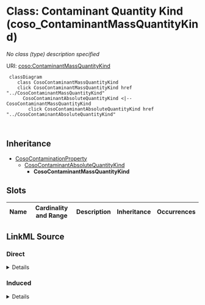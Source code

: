

# Class: Contaminant Quantity Kind (coso_ContaminantMassQuantityKind)


_No class (type) description specified_







URI: [coso:ContaminantMassQuantityKind](http://w3id.org/coso/v1/contaminoso#ContaminantMassQuantityKind)






```mermaid
 classDiagram
    class CosoContaminantMassQuantityKind
    click CosoContaminantMassQuantityKind href "../CosoContaminantMassQuantityKind"
      CosoContaminantAbsoluteQuantityKind <|-- CosoContaminantMassQuantityKind
        click CosoContaminantAbsoluteQuantityKind href "../CosoContaminantAbsoluteQuantityKind"
      
      
```





## Inheritance
* [CosoContaminationProperty](../classes/CosoContaminationProperty.md)
    * [CosoContaminantAbsoluteQuantityKind](../classes/CosoContaminantAbsoluteQuantityKind.md)
        * **CosoContaminantMassQuantityKind**



## Slots

| Name | Cardinality and Range | Description | Inheritance | Occurrences |
| ---  | --- | --- | --- | --- |














## LinkML Source

<!-- TODO: investigate https://stackoverflow.com/questions/37606292/how-to-create-tabbed-code-blocks-in-mkdocs-or-sphinx -->

### Direct

<details>

```yaml
name: coso_ContaminantMassQuantityKind
conforms_to: No schema conformance document specified
description: No class (type) description specified
title: Contaminant Quantity Kind
from_schema: sawgraph-kg
rank: 1000
is_a: coso_ContaminantAbsoluteQuantityKind
class_uri: coso:ContaminantMassQuantityKind

```
</details>

### Induced

<details>

```yaml
name: coso_ContaminantMassQuantityKind
conforms_to: No schema conformance document specified
description: No class (type) description specified
title: Contaminant Quantity Kind
from_schema: sawgraph-kg
rank: 1000
is_a: coso_ContaminantAbsoluteQuantityKind
class_uri: coso:ContaminantMassQuantityKind

```
</details>
